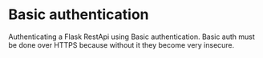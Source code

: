 # Basic authentication
Authenticating a Flask RestApi using Basic authentication. Basic auth must be done
over HTTPS because without it they become very insecure.
